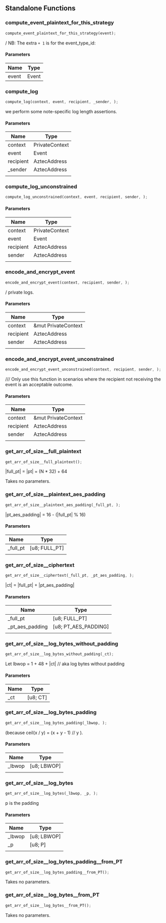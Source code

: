 ## Standalone Functions

### compute_event_plaintext_for_this_strategy

```rust
compute_event_plaintext_for_this_strategy(event);
```

/ NB: The extra `+ 1` is for the event_type_id:

#### Parameters
| Name | Type |
| --- | --- |
| event | Event |

### compute_log

```rust
compute_log(context, event, recipient, _sender, );
```

we perform some note-specific log length assertions.

#### Parameters
| Name | Type |
| --- | --- |
| context | PrivateContext |
| event | Event |
| recipient | AztecAddress |
| _sender | AztecAddress |
|  |  |

### compute_log_unconstrained

```rust
compute_log_unconstrained(context, event, recipient, sender, );
```

#### Parameters
| Name | Type |
| --- | --- |
| context | PrivateContext |
| event | Event |
| recipient | AztecAddress |
| sender | AztecAddress |
|  |  |

### encode_and_encrypt_event

```rust
encode_and_encrypt_event(context, recipient, sender, );
```

/ private logs.

#### Parameters
| Name | Type |
| --- | --- |
| context | &mut PrivateContext |
| recipient | AztecAddress |
| sender | AztecAddress |
|  |  |

### encode_and_encrypt_event_unconstrained

```rust
encode_and_encrypt_event_unconstrained(context, recipient, sender, );
```

/// Only use this function in scenarios where the recipient not receiving the event is an acceptable outcome.

#### Parameters
| Name | Type |
| --- | --- |
| context | &mut PrivateContext |
| recipient | AztecAddress |
| sender | AztecAddress |
|  |  |

### get_arr_of_size__full_plaintext

```rust
get_arr_of_size__full_plaintext();
```

|full_pt| = |pt| = (N * 32) + 64

Takes no parameters.

### get_arr_of_size__plaintext_aes_padding

```rust
get_arr_of_size__plaintext_aes_padding(_full_pt, );
```

|pt_aes_padding| = 16 - (|full_pt| % 16)

#### Parameters
| Name | Type |
| --- | --- |
| _full_pt | [u8; FULL_PT] |
|  |  |

### get_arr_of_size__ciphertext

```rust
get_arr_of_size__ciphertext(_full_pt, _pt_aes_padding, );
```

|ct| = |full_pt| + |pt_aes_padding|

#### Parameters
| Name | Type |
| --- | --- |
| _full_pt | [u8; FULL_PT] |
| _pt_aes_padding | [u8; PT_AES_PADDING] |
|  |  |

### get_arr_of_size__log_bytes_without_padding

```rust
get_arr_of_size__log_bytes_without_padding(_ct);
```

Let lbwop = 1 + 48 + |ct| // aka log bytes without padding

#### Parameters
| Name | Type |
| --- | --- |
| _ct | [u8; CT] |

### get_arr_of_size__log_bytes_padding

```rust
get_arr_of_size__log_bytes_padding(_lbwop, );
```

(because ceil(x / y) = (x + y - 1) // y ).

#### Parameters
| Name | Type |
| --- | --- |
| _lbwop | [u8; LBWOP] |
|  |  |

### get_arr_of_size__log_bytes

```rust
get_arr_of_size__log_bytes(_lbwop, _p, );
```

p is the padding

#### Parameters
| Name | Type |
| --- | --- |
| _lbwop | [u8; LBWOP] |
| _p | [u8; P] |
|  |  |

### get_arr_of_size__log_bytes_padding__from_PT

```rust
get_arr_of_size__log_bytes_padding__from_PT();
```

Takes no parameters.

### get_arr_of_size__log_bytes__from_PT

```rust
get_arr_of_size__log_bytes__from_PT();
```

Takes no parameters.

